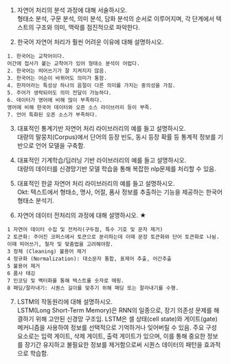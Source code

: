 1. 자연어 처리의 분석 과정에 대해 서술하시오.  
형태소 분석, 구문 분석, 의미 분석, 담화 분석의 순서로 이루어지며, 각 단계에서 텍스트의 구조와 의미, 맥락를 점진적으로 파악한다.

2. 한국어 자연어 처리가 훨씬 어려운 이유에 대해 설명하시오.
```
1. 한국어는 교착어이다.
어간에 접사가 붙는 교착어가 있어 형태소 분석이 어렵다.
2. 한국어는 띄어쓰기가 잘 지켜지지 않음.
3. 한국어는 어순이 바뀌어도 의미가 통함.
4. 한자어라는 특성상 하나의 음절이 다른 의미를 가지는 중의성을 가짐.
5. 주어가 생락되어도 의미 전달이 가능하다.
6. 데이터가 영어에 비해 많이 부족하다.
영어에 비해 한국어 데이터와 오픈 소스 라이브러리 등이 부족.
7. 언어 특화된 오픈 소스가 부족하다.
```

3. 대표적인 통계기반 자연어 처리 라이브러리의 예를 들고 설명하시오.  
대량의 말뭉치(Corpus)에서 단어의 등장 빈도, 동시 등장 확률 등 통계적 정보를 기반으로 언어 모델을 구축함.

4. 대표적인 기계학습/딥러닝 기반 라이브러리의 예를 들고 설명하시오.  
대량의 데이터를 신경망기반 모델 학습을 통해 복잡한 nlp문제를 처리할 수 있음.

5. 대표적인 한글 자연어 처리 라이브러리의 예를 들고 설명하시오.  
Okt: 텍스트에서 형태소, 명사, 어절, 품사 정보를 추출하는 기능을 제공하는 한국어 형태소 분석기.

6. 자연어 데이터 전처리의 과정에 대해 설명하시오. ★
```
1 자연어 데이터 수집 및 전처리(구두점, 특수 기호 및 문자 제거)
2 토큰화: 주어진 코퍼스에서 토큰으로 분리하는데 이때 문장 토큰화와 단어 토큰화로 나뉨. 이때 띄어쓰기, 철자 및 맞춤법을 고려해야함.
3 정제 (Cleaning) 불용어 제거
4 정규화 (Normalization): 대소문자 통합, 표제어 추출, 어간추출
5 불용어 제거
6 품사 태깅
7 인코딩 및 벡터화를 통해 텍스트를 숫자로 매핑.
8 패딩/잘라내기: 시퀀스 길이를 맞추기 위해 패딩 또는 잘라내기를 수행.
```

7. LSTM의 작동원리에 대해 설명하시오.  
LSTM(Long Short-Term Memory)은 RNN의 일종으로, 장기 의존성 문제를 해결하기 위해 고안된 신경망 구조임. LSTM은 셀 상태(cell state)와 게이트(gate) 메커니즘을 사용하여 정보를 선택적으로 기억하거나 잊어버릴 수 있음. 주요 구성 요소로는 입력 게이트, 삭제 게이트, 출력 게이트가 있으며, 이를 통해 중요한 정보를 장기간 유지하고 불필요한 정보를 제거함으로써 시퀀스 데이터의 패턴을 효과적으로 학습함.
